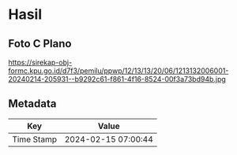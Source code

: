 # Hasil

## Foto C Plano

https://sirekap-obj-formc.kpu.go.id/d7f3/pemilu/ppwp/12/13/13/20/06/1213132006001-20240214-205931--b9292c61-f861-4f16-8524-00f3a73bd94b.jpg


## Metadata

| Key        | Value               |
| ---------- | ------------------- |
| Time Stamp | 2024-02-15 07:00:44 |



